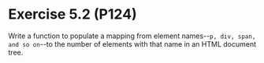 # Exercise 5.2 (P124)

Write a function to populate a mapping from element names--`p, div, span, and so on`--to the number of elements with that name in an HTML document tree.

